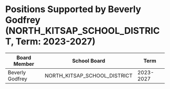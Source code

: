 # Positions Supported by Beverly Godfrey (NORTH_KITSAP_SCHOOL_DISTRICT, Term: 2023-2027)

| Board Member | School Board | Term |
|--------------|--------------|------|
| Beverly Godfrey | NORTH_KITSAP_SCHOOL_DISTRICT | 2023-2027 |

